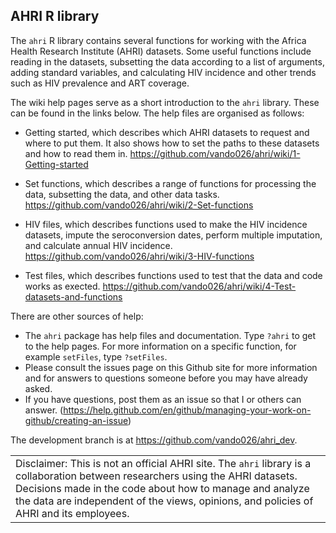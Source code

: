 ## AHRI R library

The `ahri` R library contains several functions for working with the
Africa Health Research Institute (AHRI) datasets. Some useful functions
include reading in the datasets, subsetting the data according to a list
of arguments, adding standard variables, and calculating HIV incidence
and other trends such as HIV prevalence and ART coverage.

The wiki help pages serve as a short introduction to the `ahri` library.
These can be found in the links below. The help files are organised as
follows:

  - Getting started, which describes which AHRI datasets to request and
    where to put them. It also shows how to set the paths to these
    datasets and how to read them in.
    <https://github.com/vando026/ahri/wiki/1-Getting-started>

  - Set functions, which describes a range of functions for processing
    the data, subsetting the data, and other data tasks.
    <https://github.com/vando026/ahri/wiki/2-Set-functions>

  - HIV files, which describes functions used to make the HIV incidence
    datasets, impute the seroconversion dates, perform multiple
    imputation, and calculate annual HIV incidence.
    <https://github.com/vando026/ahri/wiki/3-HIV-functions>

  - Test files, which describes functions used to test that the data and
    code works as exected.
    <https://github.com/vando026/ahri/wiki/4-Test-datasets-and-functions>

There are other sources of help:

  - The `ahri` package has help files and documentation. Type `?ahri` to
    get to the help pages. For more information on a specific function,
    for example `setFiles`, type `?setFiles`.
  - Please consult the issues page on this Github site for more
    information and for answers to questions someone before you may have
    already asked.
  - If you have questions, post them as an issue so that I or others can
    answer.
    (<https://help.github.com/en/github/managing-your-work-on-github/creating-an-issue>)

The development branch is at
<https://github.com/vando026/ahri_dev>.

|                                                                                                                                                                                                                                                                                       |
| ------------------------------------------------------------------------------------------------------------------------------------------------------------------------------------------------------------------------------------------------------------------------------------- |
| Disclaimer: This is not an official AHRI site. The `ahri` library is a collaboration between researchers using the AHRI datasets. Decisions made in the code about how to manage and analyze the data are independent of the views, opinions, and policies of AHRI and its employees. |
